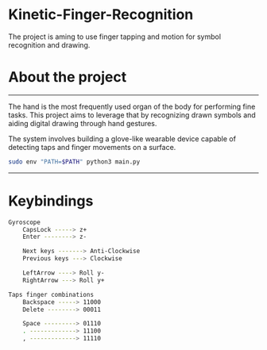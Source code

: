 # Kinetic-Finger-Recognition
The project is aming to use finger tapping and motion for symbol recognition and drawing.
# About the project
---
The hand is the most frequently used organ of the body for performing fine tasks. This project aims to leverage that by recognizing drawn symbols and aiding digital drawing through hand gestures.

The system involves building a glove-like wearable device capable of detecting taps and finger movements on a surface.


```bash
sudo env "PATH=$PATH" python3 main.py
```
---
# Keybindings
```bash
Gyroscope
    CapsLock -----> z+
    Enter --------> z-

    Next keys -------> Anti-Clockwise
    Previous keys ---> Clockwise

    LeftArrow ----> Roll y-
    RightArrow ---> Roll y+

Taps finger combinations
    Backspace -----> 11000
    Delete --------> 00011

    Space ---------> 01110
    . -------------> 11100
    , -------------> 11110

```